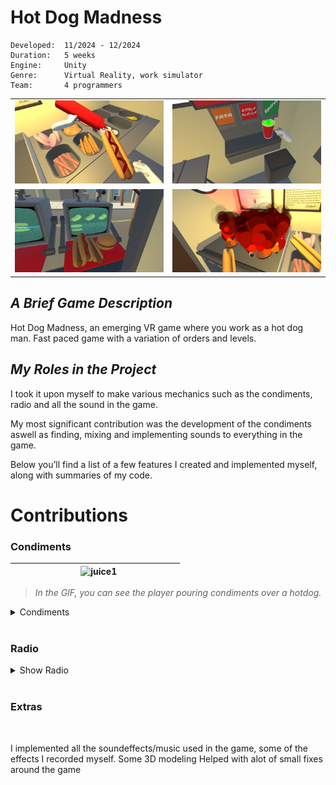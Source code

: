 # __Hot Dog Madness__

```
Developed:  11/2024 - 12/2024
Duration:   5 weeks
Engine:     Unity
Genre:      Virtual Reality, work simulator
Team:       4 programmers
```

<table>
  <tr>
    <td width="50%"><img src="/PortfolioBilder/hotdog1.png" /></td>
    <td width="50%"><img src="/PortfolioBilder/hotdog2.png" /></td>
  </tr>
  <tr>
    <td width="50%"><img src="/PortfolioBilder/hotdog3.png" /></td>
    <td width="50%"><img src="/PortfolioBilder/hotdog4.png" /></td>
  </tr>
</table>

## _A Brief Game Description_
Hot Dog Madness, an emerging VR game where you work as a hot dog man. Fast paced game with a variation of orders and levels.


## _My Roles in the Project_

I took it upon myself to make various mechanics such as the condiments, radio and all the sound in the game. 

My most significant contribution was the development of the condiments aswell as finding, mixing and implementing sounds to everything in the game.

Below you’ll find a list of a few features I created and implemented myself, along with summaries of my code.

# Contributions 

### Condiments
	
|&nbsp;&nbsp;&nbsp;&nbsp;&nbsp;&nbsp;&nbsp;&nbsp;&nbsp;&nbsp;&nbsp;&nbsp;&nbsp;&nbsp;&nbsp;&nbsp;&nbsp;&nbsp;&nbsp;&nbsp;&nbsp;&nbsp;&nbsp;&nbsp;&nbsp;&nbsp;&nbsp; <img src="/PortfolioGifs/Condiments.gif" alt="juice1" width="800" height="auto"> &nbsp;&nbsp;&nbsp;&nbsp;&nbsp;&nbsp;&nbsp;&nbsp;&nbsp;&nbsp;&nbsp;&nbsp;&nbsp;&nbsp;&nbsp;&nbsp;&nbsp;&nbsp;&nbsp;&nbsp;&nbsp;&nbsp;&nbsp;&nbsp; |
|:---:|


> *In the GIF, you can see the player pouring condiments over a hotdog.*

<details>
  <summary>Condiments</summary>

#### The Idea
Making an easy to use ketchup + mustard bottle that recognizes when you have the bottle upside down.

#### The Logic
This system simulates realistic pouring in VR, detecting when a held object is tilted and spawning a fluid stream with sound, while spawning sauce “splat” decals on surfaces when particles collide.

<br>

*Click the dropdown arrows below to see the `code`!* <br>

<details>
<summary>Show PourDetector.cs</summary>

 ```cs
public class PourDetector : MonoBehaviour
{
    [Header("Pour Settings")]
    [Range(0, 180f)] public float pourThreshold = 100f; 
    public Transform origin;
    public Stream streamPrefab;

    private Stream currentStream;

    private XRGrabInteractable grab;
    private bool isHeld;
    private bool isTriggerPressed;

    public AudioClip pourSound;
    SoundObject currentPourSound;

    private void Awake()
    {
        grab = GetComponent<XRGrabInteractable>();
    }

    private void OnEnable()
    {
        if (!grab) return;

        grab.selectEntered.AddListener(OnSelectEntered);
        grab.selectExited.AddListener(OnSelectExited);

        grab.activated.AddListener(OnActivated);
        grab.deactivated.AddListener(OnDeactivated);
    }

    private void OnDisable()
    {
        if (!grab) return;

        grab.selectEntered.RemoveListener(OnSelectEntered);
        grab.selectExited.RemoveListener(OnSelectExited);
        grab.activated.RemoveListener(OnActivated);
        grab.deactivated.RemoveListener(OnDeactivated);
    }

    private void OnSelectEntered(SelectEnterEventArgs args)
    {
        isHeld = true;
    }

    private void OnSelectExited(SelectExitEventArgs args)
    {
        isHeld = false;
        isTriggerPressed = false;
        EndPour();
    }

    private void OnActivated(ActivateEventArgs args)
    {
        isTriggerPressed = true;
    }

    private void OnDeactivated(DeactivateEventArgs args)
    {
        isTriggerPressed = false;
        EndPour();
    }

    private void Update()
    {
        bool shouldPour = isHeld && isTriggerPressed && IsTiltPastThreshold();

        if (shouldPour && currentStream == null)
        {
            StartPour();
        }
        else if (!shouldPour && currentStream != null)
        {
            EndPour();
        }

        if (currentStream != null && origin != null)
            currentStream.transform.position = origin.position;
    }

    private bool IsTiltPastThreshold()
    {
        float angleFromUp = Vector3.Angle(transform.up, Vector3.up);
        return angleFromUp > pourThreshold;
    }

    private void StartPour()
    {
        if (origin == null || streamPrefab == null) return;
        currentStream = Instantiate(streamPrefab, origin.position, Quaternion.identity, transform);
        currentStream.SetOrigin(origin);
        currentStream.Begin();
        currentPourSound = SoundManager.Instance.PlaySoundFX(pourSound, transform.position, transform, 1);
    }

    private void EndPour()
    {
        if (currentStream == null) return;
        Destroy(currentStream.gameObject);
        currentStream = null;

        if (currentPourSound != null)
        {
            currentPourSound.StopPlaying(); 
            currentPourSound = null;
        }
    }
}

```
</details>

<details>
<summary>Show SauceBlobStainer.cs</summary>

 ```cs
[RequireComponent(typeof(ParticleSystem))]
public class SauceBlobStainer : MonoBehaviour
{
    public GameObject blobPrefab;
    public LayerMask stainLayers = ~0;
    public string blobLayerName = "SauceSplat";

    [Header("Spawn")]
    public int blobsPerCollision = 3;      
    public float minIntervalPerTarget = 0.01f; 
    public float jitterRadius = 0.0025f;   
    public float surfaceOffset = 0.0006f;   
    public bool parentToHitObject = true;

    private ParticleSystem ps;
    private readonly List<ParticleCollisionEvent> buf = new();
    private readonly Dictionary<Transform, float> lastTime = new();
    private int blobLayer = -1;

    private List<GameObject> spawnedBlobs = new List<GameObject>();
    private bool hitFoodObject;

    void Awake()
    {
        ps = GetComponent<ParticleSystem>();
        blobLayer = LayerMask.NameToLayer(blobLayerName);
    }

    void OnParticleCollision(GameObject other)
    {
        if (ps == null || blobPrefab == null) return;
        if (((1 << other.layer) & stainLayers) == 0) return;

        int n = ParticlePhysicsExtensions.GetCollisionEvents(ps, other, buf);
        if (n == 0) return;

        Transform target = other.transform;
        float now = Time.time;
        if (!lastTime.TryGetValue(target, out float last)) last = 0f;
        if (now - last < minIntervalPerTarget) return;

        var e = buf[n - 1];
        Vector3 pos = e.intersection;
        Vector3 normal = e.normal;

        SpawnBlobs(target, pos, normal);

        lastTime[target] = now;
    }

    void SpawnBlobs(Transform target, Vector3 center, Vector3 normal)
    {
        Vector3 t = Vector3.Cross(normal, Vector3.up);
        if (t.sqrMagnitude < 1e-4f) t = Vector3.Cross(normal, Vector3.right);
        t.Normalize();
        Vector3 b = Vector3.Cross(normal, t);

        Transform parent = parentToHitObject ? target : null;
        Quaternion rot = Quaternion.LookRotation(normal);

        for (int i = 0; i < blobsPerCollision; i++)
        {
            Vector2 j2 = Random.insideUnitCircle * jitterRadius;
            Vector3 j = t * j2.x + b * j2.y;
            var go = Instantiate(blobPrefab, center + normal * surfaceOffset + j, rot);
            if (parentToHitObject && target != null)
            {
                go.transform.SetParent(target, true);
            }
                
            if (blobLayer != -1) SetLayerRecursively(go, blobLayer);
        }
    }

    static void SetLayerRecursively(GameObject obj, int layer)
    {
        obj.layer = layer;
        foreach (Transform c in obj.transform) SetLayerRecursively(c.gameObject, layer);
    }
}

```
</details>
</details>

<br>

### Radio

<details>
<summary>Show Radio</summary>

#### The Idea
The aim was to create a working radio that the player could start, pause, resume, skip to the next song.

#### The Logic 
The radio has a list of songs it goes through. The two buttons on the radio dictates if the player wants to skip to the next song, pause, resume or play.

The buttons has to be kinematic since they have the grabable element on them. Makes it so the player can interact with it.

<br>

*Click the dropdown arrows below to see the `code`!* <br>

<details>
<summary>Show Radio.cs</summary>
  
```cs
public class Radio : MonoBehaviour
{
    [SerializeField] List<AudioClip> musicList = new();
    [SerializeField, Range(0f,1f)] float volume = 0.8f;
    bool mono = false;

    SoundObject currentLoop;
    int lastIndex = -1;
    bool isPaused = false;

    public void PlayNext()
    {
        if (musicList == null || musicList.Count == 0) return;

        isPaused = false;

        int index = lastIndex + 1;
        if (index >= musicList.Count) index = 0;
        lastIndex = index;

        if (currentLoop != null) currentLoop.StopPlaying();

        currentLoop = SoundManager.Instance.PlayMusic(
            musicList[index],
            transform.position,
            transform,
            volume,
            looping: true,
            pitch: 1f,
            fadeOutLength: 0f,
            mono: mono
        );
    }

    public void TogglePause()
    {
        if (currentLoop == null) return;

        if (!isPaused)
        {
            currentLoop.Pause();
            isPaused = true;
        }
        else
        {
            currentLoop.Resume();
            isPaused = false;
        }
    }
}
```
</details>

<details>
  <summary>Show Radiobutton.cs</summary>
  
```cs
public class RadioButton : MonoBehaviour
{
    public enum ButtonType { Next, PauseToggle }

    [SerializeField] Radio radio;
    [SerializeField] ButtonType buttonType;

    XRSimpleInteractable grab;

    void Awake()
    {
        grab = GetComponent<XRSimpleInteractable>();
        var rb = GetComponent<Rigidbody>();
        rb.isKinematic = true;
    }

    void OnEnable()
    {
        grab.selectEntered.AddListener(OnActivated);
    }

    void OnDisable()
    {
        grab.selectEntered.RemoveListener(OnActivated);
    }

    void OnActivated(SelectEnterEventArgs _)
    {
        if (buttonType == ButtonType.Next)
            radio.PlayNext();
        else if (buttonType == ButtonType.PauseToggle)
            radio.TogglePause();
    }
}
```
  
</details>

</details>


<br>

### Extras


<br>

I implemented all the soundeffects/music used in the game, some of the effects I recorded myself.
Some 3D modeling
Helped with alot of small fixes around the game  <br>

<br>

<br>






